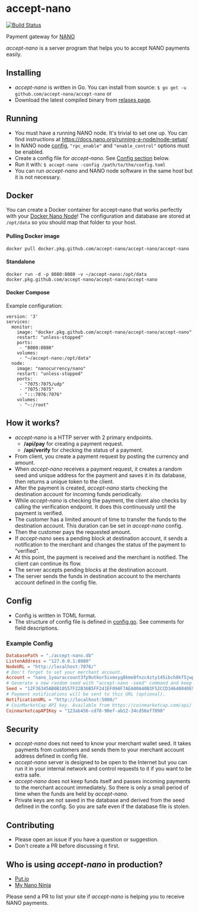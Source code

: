# accept-nano

[![Build Status](https://travis-ci.org/accept-nano/accept-nano.svg?branch=master)](https://travis-ci.org/accept-nano/accept-nano)

Payment gateway for [NANO](https://nano.org)

*accept-nano* is a server program that helps you to accept NANO payments easily.

## Installing

 - *accept-nano* is written in Go. You can install from source:
   ```$ go get -u github.com/accept-nano/accept-nano```
   or
 - Download the latest compiled binary from [relases page](https://github.com/accept-nano/accept-nano/releases).

## Running

 - You must have a running NANO node. It's trivial to set one up. You can find instructions at https://docs.nano.org/running-a-node/node-setup/
 - In NANO node [config](https://docs.nano.org/running-a-node/configuration/), `"rpc_enable"` and `"enable_control"` options must be enabled.
 - Create a config file for *accept-nano*. See [Config section](#config) below.
 - Run it with:
   ```$ accept-nano -config /path/to/the/config.toml```
 - You can run *accept-nano* and NANO node software in the same host but it is not necessary.

## Docker

You can create a Docker container for accept-nano that works perfectly with your [Docker Nano Node](https://docs.nano.org/running-a-node/docker-management/)!
The configuration and database are stored at `/opt/data` so you should map that folder to your host.

#### Pulling Docker image

    docker pull docker.pkg.github.com/accept-nano/accept-nano/accept-nano

#### Standalone

    docker run -d -p 8080:8080 -v ~/accept-nano:/opt/data docker.pkg.github.com/accept-nano/accept-nano/accept-nano

#### Docker Compose

Example configuration:

```
version: '3'
services:
  monitor:
    image: "docker.pkg.github.com/accept-nano/accept-nano/accept-nano"
    restart: "unless-stopped"
    ports:
     - "8080:8080"
    volumes:
     - "~/accept-nano:/opt/data"
  node:
    image: "nanocurrency/nano"
    restart: "unless-stopped"
    ports:
     - "7075:7075/udp"
     - "7075:7075"
     - ":::7076:7076"
    volumes:
     - "~:/root"
```

## How it works?

 - *accept-nano* is a HTTP server with 2 primary endpoints.
   - **/api/pay** for creating a payment request.
   - **/api/verify** for checking the status of a payment.
 - From client, you create a payment request by posting the currency and amount.
 - When *accept-nano* receives a payment request, it creates a random seed and unique address for the payment and saves it in its database, then returns a unique token to the client.
 - After the payment is created, *accept-nano* starts checking the destination account for incoming funds periodically.
 - While *accept-nano* is checking the payment, the client also checks by calling the verification endpoint. It does this continuously until the payment is verified.
 - The customer has a limited amount of time to transfer the funds to the destination account. This duration can be set in *accept-nano* config.
 - Then the customer pays the requested amount.
 - If *accept-nano* sees a pending block at destination account, it sends a notification to the merchant and changes the status of the payment to "verified".
 - At this point, the payment is received and the merchant is notified. The client can continue its flow.
 - The server accepts pending blocks at the destination account.
 - The server sends the funds in destination account to the merchants account defined in the config file.

## Config

 - Config is written in TOML format.
 - The structure of config file is defined in [config.go](https://github.com/accept-nano/accept-nano/blob/master/config.go). See comments for field descriptions.

### Example Config

```toml
DatabasePath = "./accept-nano.db"
ListenAddress = "127.0.0.1:8080"
NodeURL = "http://localhost:7076/"
# Don't forget to set your merchant account.
Account = "nano_1youraccount3fp9utkor5ixmxyg8kme8fnzc4zty145ibch8kf5jwpnzr3r"
# Generate a new random seed with "accept-nano -seed" command and keep it secret.
Seed = "12F36345AB0B10557F22B36B5FF241EF09AF7AEA00A40B3F52CCD34640040E92"
# Payment notifications will be sent to this URL (optional).
NotificationURL = "http://localhost:5000/"
# CoinMarketCap API key. Available from https://coinmarketcap.com/api/
CoinmarketcapAPIKey = "123ab456-cd78-90ef-ab12-34cd56ef7890"
```

## Security

 - *accept-nano* does not need to know your merchant wallet seed. It takes payments from customers and sends them to your merchant account address defined in config file.
 - *accept-nano* server is designed to be open to the Internet but you can run it in your internal network and control requests to it if you want to be extra safe.
 - *accept-nano* does not keep funds itself and passes incoming payments to the merchant account immediately. So there is only a small period of time when the funds are held by *accept-nano*.
 - Private keys are not saved in the database and derived from the seed defined in the config. So you are safe even if the database file is stolen.

## Contributing

 - Please open an issue if you have a question or suggestion.
 - Don't create a PR before discussing it first.

## Who is using *accept-nano* in production?

 - [Put.io](https://put.io)
 - [My Nano Ninja](https://mynano.ninja)

Please send a PR to list your site if *accept-nano* is helping you to receive NANO payments.
